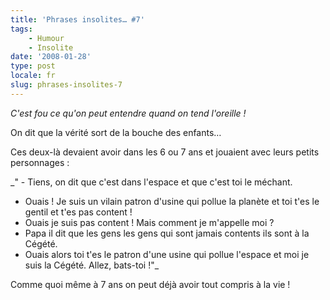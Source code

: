 ```yaml
---
title: 'Phrases insolites… #7'
tags:
    - Humour
    - Insolite
date: '2008-01-28'
type: post
locale: fr
slug: phrases-insolites-7
---
```


_C'est fou ce qu'on peut entendre quand on tend l'oreille&nbsp;!_

<!-- more -->

On dit que la vérité sort de la bouche des enfants…

Ces deux-là devaient avoir dans les 6 ou 7 ans et jouaient avec leurs petits personnages&nbsp;:

\_" - Tiens, on dit que c'est dans l'espace et que c'est toi le méchant.

* Ouais&nbsp;! Je suis un vilain patron d'usine qui pollue la planète et toi t'es le gentil et t'es pas content&nbsp;!
* Ouais je suis pas content&nbsp;! Mais comment je m'appelle moi&nbsp;?
* Papa il dit que les gens les gens qui sont jamais contents ils sont à la Cégété.
* Ouais alors toi t'es le patron d'une usine qui pollue l'espace et moi je suis la Cégété. Allez, bats-toi&nbsp;!"\_

Comme quoi même à 7 ans on peut déjà avoir tout compris à la vie&nbsp;!
